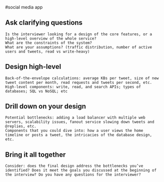 #social media app

Ask clarifying questions
-
    Is the interviewer looking for a design of the core features, or a high-level overview of the whole service?
    What are the constraints of the system?
    What are your assumptions? (traffic distribution, number of active users and tweets, read vs write-heavy)

Design high-level
-
    Back-of-the-envelope calculations: average KBs per tweet, size of new tweet content per month, read requests and tweets per second, etc.
    High-level components: write, read, and search APIs; types of databases; SQL vs NoSQL; etc

Drill down on your design
-
    Potential bottlenecks: adding a load balancer with multiple web servers, scalability issues, fanout service slowing down tweets and @replies, etc.
    Components that you could dive into: how a user views the home timeline or posts a tweet, the intricacies of the database design, etc.

Bring it all together
-
    Consider: does the final design address the bottlenecks you’ve identified? Does it meet the goals you discussed at the beginning of the interview? Do you have any questions for the interviewer?
